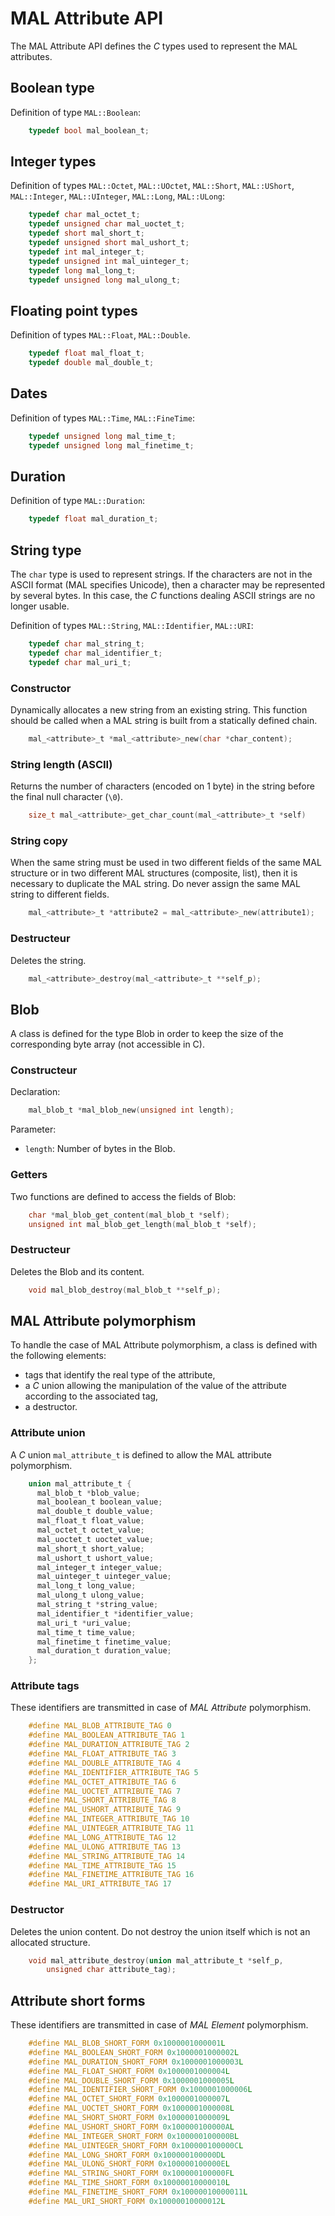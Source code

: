 MAL Attribute API
=================

The MAL Attribute API defines the *C* types used to represent the MAL attributes.

Boolean type
------------

Definition of type `MAL::Boolean`:

```c
	typedef bool mal_boolean_t;
```

Integer types
-------------

Definition of types `MAL::Octet`, `MAL::UOctet`, `MAL::Short`, `MAL::UShort`, `MAL::Integer`, `MAL::UInteger`, `MAL::Long`, `MAL::ULong`:

```c
	typedef char mal_octet_t;
	typedef unsigned char mal_uoctet_t;
	typedef short mal_short_t;
	typedef unsigned short mal_ushort_t;
	typedef int mal_integer_t;
	typedef unsigned int mal_uinteger_t;
	typedef long mal_long_t;
	typedef unsigned long mal_ulong_t;
```

Floating point types
--------------------

Definition of types `MAL::Float`, `MAL::Double`.

```c
	typedef float mal_float_t;
	typedef double mal_double_t;
```

Dates
-----

Definition of types `MAL::Time`, `MAL::FineTime`:

```c
	typedef unsigned long mal_time_t;
	typedef unsigned long mal_finetime_t;
```

Duration
--------

Definition of type `MAL::Duration`:

```c
	typedef float mal_duration_t;
```

String type
-----------

The `char` type is used to represent strings. If the characters are not in the ASCII format
(MAL specifies Unicode), then a character may be represented by several bytes. In this case,
the *C* functions dealing ASCII strings are no longer usable.

Definition of types `MAL::String`, `MAL::Identifier`, `MAL::URI`:

```c
	typedef char mal_string_t;
	typedef char mal_identifier_t;
	typedef char mal_uri_t;
```

### Constructor


Dynamically allocates a new string from an existing string. 
This function should be called when a MAL string is built from a statically defined chain.

```c
	mal_<attribute>_t *mal_<attribute>_new(char *char_content);
```

### String length (ASCII)

Returns the number of characters (encoded on 1 byte) in the string before the final null character (`\0`).

```c
	size_t mal_<attribute>_get_char_count(mal_<attribute>_t *self)
```

### String copy

When the same string must be used in two different fields of the same MAL structure or in two different MAL structures (composite, list), then it is necessary to duplicate the MAL string. Do never assign the same MAL string to different fields.

```c
	mal_<attribute>_t *attribute2 = mal_<attribute>_new(attribute1);
```

### Destructeur

Deletes the string.

```c
	mal_<attribute>_destroy(mal_<attribute>_t **self_p);
```

Blob
----

A class is defined for the type Blob in order to keep the size of the corresponding byte array (not accessible in C).

### Constructeur

Declaration:

```c
	mal_blob_t *mal_blob_new(unsigned int length);
```

Parameter:

  -	`length`: Number of bytes in the Blob.

### Getters

Two functions are defined to access the fields of Blob:

```c
	char *mal_blob_get_content(mal_blob_t *self);
	unsigned int mal_blob_get_length(mal_blob_t *self);
```

### Destructeur

Deletes the Blob and its content.

```c
	void mal_blob_destroy(mal_blob_t **self_p);
```

MAL Attribute polymorphism
--------------------------

To handle the case of MAL Attribute polymorphism, a class is defined with the following elements:

  -	tags that identify the real type of the attribute,
  -	a *C* union allowing the manipulation of the value of the attribute according to the associated tag,
  -	a destructor.

### Attribute union

A *C* union `mal_attribute_t` is defined to allow the MAL attribute polymorphism.

```c
	union mal_attribute_t {
	  mal_blob_t *blob_value;
	  mal_boolean_t boolean_value;
	  mal_double_t double_value;
	  mal_float_t float_value;
	  mal_octet_t octet_value;
	  mal_uoctet_t uoctet_value;
	  mal_short_t short_value;
	  mal_ushort_t ushort_value;
	  mal_integer_t integer_value;
	  mal_uinteger_t uinteger_value;
	  mal_long_t long_value;
	  mal_ulong_t ulong_value;
	  mal_string_t *string_value;
	  mal_identifier_t *identifier_value;
	  mal_uri_t *uri_value;
	  mal_time_t time_value;
	  mal_finetime_t finetime_value;
	  mal_duration_t duration_value;
	};
```

### Attribute tags


These identifiers are transmitted in case of *MAL Attribute* polymorphism.

```c
	#define MAL_BLOB_ATTRIBUTE_TAG 0
	#define MAL_BOOLEAN_ATTRIBUTE_TAG 1
	#define MAL_DURATION_ATTRIBUTE_TAG 2
	#define MAL_FLOAT_ATTRIBUTE_TAG 3
	#define MAL_DOUBLE_ATTRIBUTE_TAG 4
	#define MAL_IDENTIFIER_ATTRIBUTE_TAG 5
	#define MAL_OCTET_ATTRIBUTE_TAG 6
	#define MAL_UOCTET_ATTRIBUTE_TAG 7
	#define MAL_SHORT_ATTRIBUTE_TAG 8
	#define MAL_USHORT_ATTRIBUTE_TAG 9
	#define MAL_INTEGER_ATTRIBUTE_TAG 10
	#define MAL_UINTEGER_ATTRIBUTE_TAG 11
	#define MAL_LONG_ATTRIBUTE_TAG 12
	#define MAL_ULONG_ATTRIBUTE_TAG 13
	#define MAL_STRING_ATTRIBUTE_TAG 14
	#define MAL_TIME_ATTRIBUTE_TAG 15
	#define MAL_FINETIME_ATTRIBUTE_TAG 16
	#define MAL_URI_ATTRIBUTE_TAG 17
```

### Destructor

Deletes the union content.
Do not destroy the union itself which is not an allocated structure.

```c
	void mal_attribute_destroy(union mal_attribute_t *self_p,
	    unsigned char attribute_tag);
```

Attribute short forms
---------------------

These identifiers are transmitted in case of *MAL Element* polymorphism.

```c
	#define MAL_BLOB_SHORT_FORM 0x1000001000001L
	#define MAL_BOOLEAN_SHORT_FORM 0x1000001000002L
	#define MAL_DURATION_SHORT_FORM 0x1000001000003L
	#define MAL_FLOAT_SHORT_FORM 0x1000001000004L
	#define MAL_DOUBLE_SHORT_FORM 0x1000001000005L
	#define MAL_IDENTIFIER_SHORT_FORM 0x1000001000006L
	#define MAL_OCTET_SHORT_FORM 0x1000001000007L
	#define MAL_UOCTET_SHORT_FORM 0x1000001000008L
	#define MAL_SHORT_SHORT_FORM 0x1000001000009L
	#define MAL_USHORT_SHORT_FORM 0x100000100000AL
	#define MAL_INTEGER_SHORT_FORM 0x100000100000BL
	#define MAL_UINTEGER_SHORT_FORM 0x100000100000CL
	#define MAL_LONG_SHORT_FORM 0x100000100000DL
	#define MAL_ULONG_SHORT_FORM 0x100000100000EL
	#define MAL_STRING_SHORT_FORM 0x100000100000FL
	#define MAL_TIME_SHORT_FORM 0x10000010000010L
	#define MAL_FINETIME_SHORT_FORM 0x10000010000011L
	#define MAL_URI_SHORT_FORM 0x10000010000012L
```